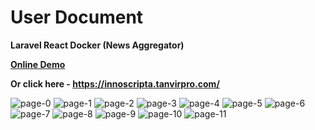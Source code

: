 
# User Document

**Laravel React Docker  (News Aggregator)**

**[Online Demo](https://innoscripta.tanvirpro.com/)**

**Or click here - https://innoscripta.tanvirpro.com/**

![page-0](https://github.com/tanvirs2/laravel_react_docker/assets/11763906/6d306634-31cc-4ea9-a407-8471b25f5ae0)
![page-1](https://github.com/tanvirs2/laravel_react_docker/assets/11763906/79d12cdc-3b34-4815-9300-aefd43962e5f)
![page-2](https://github.com/tanvirs2/laravel_react_docker/assets/11763906/29373011-a2e0-455b-adbd-d58162df4f1d)
![page-3](https://github.com/tanvirs2/laravel_react_docker/assets/11763906/ee379937-dc31-4608-a6ec-d72fd5c2ec04)
![page-4](https://github.com/tanvirs2/laravel_react_docker/assets/11763906/e6b2c571-411a-445f-afba-479830e1b03e)
![page-5](https://github.com/tanvirs2/laravel_react_docker/assets/11763906/e300b276-0173-47be-b931-2c65ca28bc31)
![page-6](https://github.com/tanvirs2/laravel_react_docker/assets/11763906/80bddc7c-2e19-4b1b-ab86-f88e30559d50)
![page-7](https://github.com/tanvirs2/laravel_react_docker/assets/11763906/8399bbfc-0cb0-4abe-9736-1e606b7f18cc)
![page-8](https://github.com/tanvirs2/laravel_react_docker/assets/11763906/05c87be0-4de6-4bc1-8fb4-b555b981655a)
![page-9](https://github.com/tanvirs2/laravel_react_docker/assets/11763906/59cfc1c6-da7d-4693-adae-0aa9e7f7a076)
![page-10](https://github.com/tanvirs2/laravel_react_docker/assets/11763906/d1a6142e-86a2-45a4-ae4f-cc0a29c4b46d)
![page-11](https://github.com/tanvirs2/laravel_react_docker/assets/11763906/f68e70c0-faad-475f-b914-264624d2e86e)
